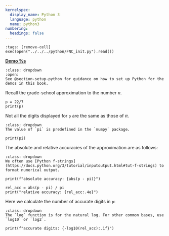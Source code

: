 ```yaml
---
kernelspec:
  display_name: Python 3
  language: python
  name: python3
numbering:
  headings: false
---
```

```{code-cell}
:tags: [remove-cell]
exec(open("../../../python/FNC_init.py").read())
```
[**Demo %s**](#demo-float-accuracy)

```{tip} Getting started with Python
:class: dropdown
:open:
See @section-setup-python for guidance on how to set up Python for the demos in this book.
```

Recall the grade-school approximation to the number $\pi$.

```{code-cell} ipython3
p = 22/7
print(p)
```
Not all the digits displayed for `p` are the same as those of $\pi$. 
```{tip}
:class: dropdown
The value of `pi` is predefined in the `numpy` package.
```

```{code-cell} ipython3
print(pi)
```

The absolute and relative accuracies of the approximation are as follows:
```{tip}
:class: dropdown
We often use [Python f-strings](https://docs.python.org/3/tutorial/inputoutput.html#tut-f-strings) to format numerical output. 
```


```{code-cell} ipython3
print(f"absolute accuracy: {abs(p - pi)}")
```

```{code-cell} ipython3
rel_acc = abs(p - pi) / pi
print("relative accuracy: {rel_acc:.4e}")
```

Here we calculate the number of accurate digits in `p`:
```{tip}
:class: dropdown
The `log` function is for the natural log. For other common bases, use `log10` or `log2`.
```


```{code-cell} ipython3
print(f"accurate digits: {-log10(rel_acc):.1f}")
```
